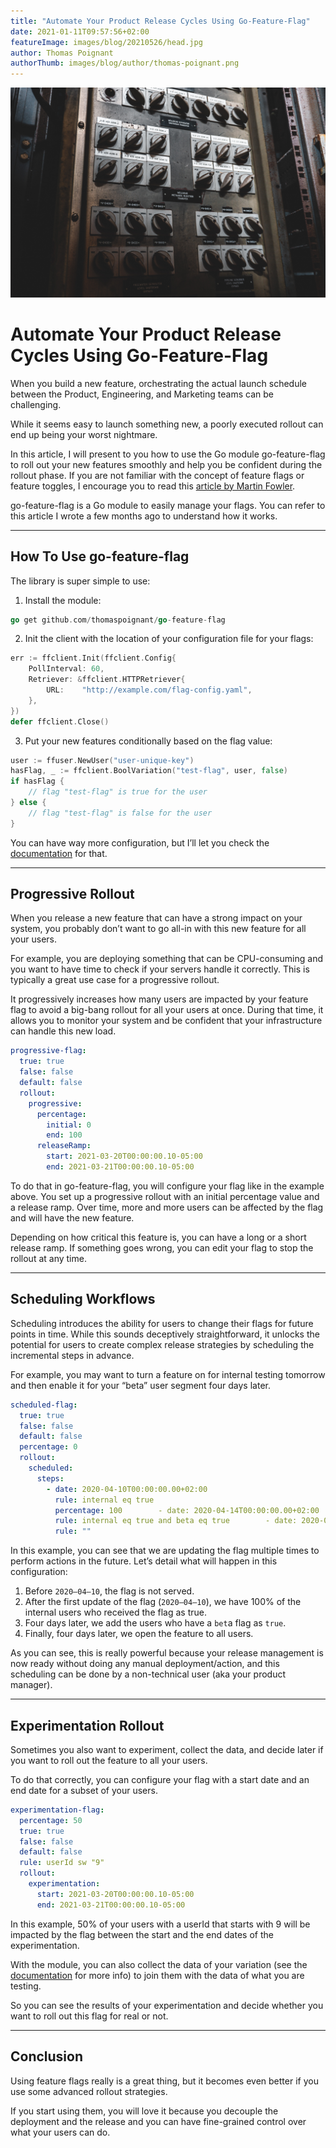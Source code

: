 ```yaml
---
title: "Automate Your Product Release Cycles Using Go-Feature-Flag"
date: 2021-01-11T09:57:56+02:00
featureImage: images/blog/20210526/head.jpg
author: Thomas Poignant
authorThumb: images/blog/author/thomas-poignant.png
---
```

![](/images/blog/20210526/head.jpg)

# Automate Your Product Release Cycles Using Go-Feature-Flag
When you build a new feature, orchestrating the actual launch schedule between the Product, Engineering, and Marketing teams can be challenging.

While it seems easy to launch something new, a poorly executed rollout can end up being your worst nightmare.

In this article, I will present to you how to use the Go module go-feature-flag to roll out your new features smoothly and help you be confident during the rollout phase. If you are not familiar with the concept of feature flags or feature toggles, I encourage you to read this [article by Martin Fowler](https://www.martinfowler.com/articles/feature-toggles.html).

go-feature-flag is a Go module to easily manage your flags. You can refer to this article I wrote a few months ago to understand how it works.

---

## How To Use go-feature-flag

The library is super simple to use:

1. Install the module:
```go
go get github.com/thomaspoignant/go-feature-flag
```

2. Init the client with the location of your configuration file for your flags:

```go
err := ffclient.Init(ffclient.Config{
    PollInterval: 60,
    Retriever: &ffclient.HTTPRetriever{
        URL:    "http://example.com/flag-config.yaml",
    },
})
defer ffclient.Close()
```

3. Put your new features conditionally based on the flag value:

```go
user := ffuser.NewUser("user-unique-key")
hasFlag, _ := ffclient.BoolVariation("test-flag", user, false)
if hasFlag {
    // flag "test-flag" is true for the user
} else {
    // flag "test-flag" is false for the user
}
```

You can have way more configuration, but I’ll let you check the [documentation](https://thomaspoignant.github.io/go-feature-flag/) for that.

---

## Progressive Rollout

When you release a new feature that can have a strong impact on your system, you probably don’t want to go all-in with this new feature for all your users.

For example, you are deploying something that can be CPU-consuming and you want to have time to check if your servers handle it correctly. This is typically a great use case for a progressive rollout.

It progressively increases how many users are impacted by your feature flag to avoid a big-bang rollout for all your users at once. During that time, it allows you to monitor your system and be confident that your infrastructure can handle this new load.

```yaml
progressive-flag:
  true: true
  false: false
  default: false
  rollout:
    progressive:
      percentage:
        initial: 0
        end: 100
      releaseRamp:
        start: 2021-03-20T00:00:00.10-05:00
        end: 2021-03-21T00:00:00.10-05:00
```

To do that in go-feature-flag, you will configure your flag like in the example above. You set up a progressive rollout with an initial percentage value and a release ramp. Over time, more and more users can be affected by the flag and will have the new feature.

Depending on how critical this feature is, you can have a long or a short release ramp. If something goes wrong, you can edit your flag to stop the rollout at any time.

---

## Scheduling Workflows

Scheduling introduces the ability for users to change their flags for future points in time. While this sounds deceptively straightforward, it unlocks the potential for users to create complex release strategies by scheduling the incremental steps in advance.

For example, you may want to turn a feature on for internal testing tomorrow and then enable it for your “beta” user segment four days later.

```yaml
scheduled-flag:
  true: true
  false: false
  default: false
  percentage: 0
  rollout:
    scheduled:
      steps:
        - date: 2020-04-10T00:00:00.00+02:00
          rule: internal eq true
          percentage: 100        - date: 2020-04-14T00:00:00.00+02:00
          rule: internal eq true and beta eq true        - date: 2020-04-18T00:00:00.00+02:00
          rule: ""
```

In this example, you can see that we are updating the flag multiple times to perform actions in the future. Let’s detail what will happen in this configuration:

1. Before `2020–04–10`, the flag is not served.
2. After the first update of the flag (`2020–04–10`), we have 100% of the internal users who received the flag as true.
3. Four days later, we add the users who have a `bet`a flag as `true`.
4. Finally, four days later, we open the feature to all users.

As you can see, this is really powerful because your release management is now ready without doing any manual deployment/action, and this scheduling can be done by a non-technical user (aka your product manager).

---

## Experimentation Rollout

Sometimes you also want to experiment, collect the data, and decide later if you want to roll out the feature to all your users.

To do that correctly, you can configure your flag with a start date and an end date for a subset of your users.

```yaml
experimentation-flag:
  percentage: 50
  true: true
  false: false
  default: false
  rule: userId sw "9"
  rollout:
    experimentation:
      start: 2021-03-20T00:00:00.10-05:00
      end: 2021-03-21T00:00:00.10-05:00
```

In this example, 50% of your users with a userId that starts with 9 will be impacted by the flag between the start and the end dates of the experimentation.

With the module, you can also collect the data of your variation (see the [documentation](https://thomaspoignant.github.io/go-feature-flag/data_collection/) for more info) to join them with the data of what you are testing.

So you can see the results of your experimentation and decide whether you want to roll out this flag for real or not.

---

## Conclusion

Using feature flags really is a great thing, but it becomes even better if you use some advanced rollout strategies.

If you start using them, you will love it because you decouple the deployment and the release and you can have fine-grained control over what your users can do.